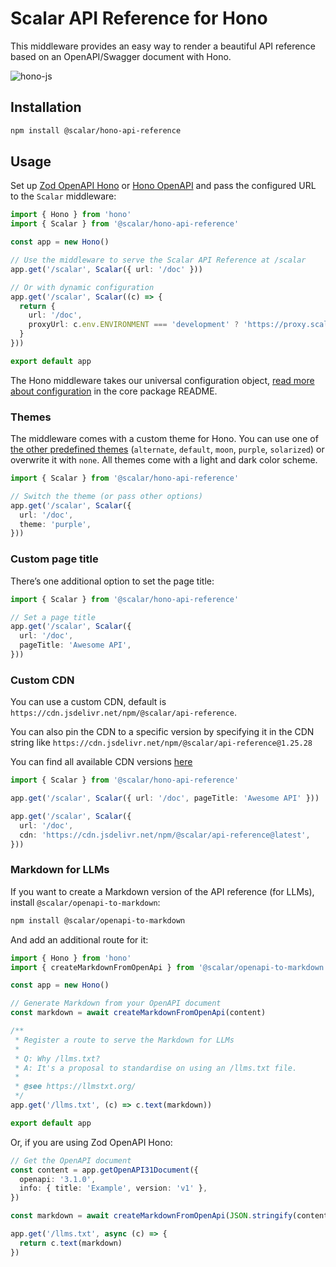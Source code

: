 # Scalar API Reference for Hono

This middleware provides an easy way to render a beautiful API reference based on an OpenAPI/Swagger document with Hono.

![hono-js](https://github.com/scalar/scalar/assets/6176314/6f5a2102-e377-4d4e-9cfb-a512f5e0a9ba)

## Installation

```bash
npm install @scalar/hono-api-reference
```

## Usage

Set up [Zod OpenAPI Hono](https://github.com/honojs/middleware/tree/main/packages/zod-openapi) or [Hono OpenAPI](https://github.com/rhinobase/hono-openapi) and pass the configured URL to the `Scalar` middleware:

```ts
import { Hono } from 'hono'
import { Scalar } from '@scalar/hono-api-reference'

const app = new Hono()

// Use the middleware to serve the Scalar API Reference at /scalar
app.get('/scalar', Scalar({ url: '/doc' }))

// Or with dynamic configuration
app.get('/scalar', Scalar((c) => {
  return {
    url: '/doc',
    proxyUrl: c.env.ENVIRONMENT === 'development' ? 'https://proxy.scalar.com' : undefined,
  }
}))

export default app
```

The Hono middleware takes our universal configuration object, [read more about configuration](https://github.com/scalar/scalar/blob/main/documentation/configuration.md) in the core package README.

### Themes

The middleware comes with a custom theme for Hono. You can use one of [the other predefined themes](https://github.com/scalar/scalar/blob/main/packages/themes/src/index.ts#L15) (`alternate`, `default`, `moon`, `purple`, `solarized`) or overwrite it with `none`. All themes come with a light and dark color scheme.

```ts
import { Scalar } from '@scalar/hono-api-reference'

// Switch the theme (or pass other options)
app.get('/scalar', Scalar({
  url: '/doc',
  theme: 'purple',
}))
```

### Custom page title

There’s one additional option to set the page title:

```ts
import { Scalar } from '@scalar/hono-api-reference'

// Set a page title
app.get('/scalar', Scalar({
  url: '/doc',
  pageTitle: 'Awesome API',
}))
```

### Custom CDN

You can use a custom CDN, default is `https://cdn.jsdelivr.net/npm/@scalar/api-reference`.

You can also pin the CDN to a specific version by specifying it in the CDN string like `https://cdn.jsdelivr.net/npm/@scalar/api-reference@1.25.28`

You can find all available CDN versions [here](https://www.jsdelivr.com/package/npm/@scalar/api-reference?tab=files)

```ts
import { Scalar } from '@scalar/hono-api-reference'

app.get('/scalar', Scalar({ url: '/doc', pageTitle: 'Awesome API' }))

app.get('/scalar', Scalar({
  url: '/doc',
  cdn: 'https://cdn.jsdelivr.net/npm/@scalar/api-reference@latest',
}))
```

### Markdown for LLMs

If you want to create a Markdown version of the API reference (for LLMs), install `@scalar/openapi-to-markdown`:

```bash
npm install @scalar/openapi-to-markdown
```

And add an additional route for it:

```ts
import { Hono } from 'hono'
import { createMarkdownFromOpenApi } from '@scalar/openapi-to-markdown'

const app = new Hono()

// Generate Markdown from your OpenAPI document
const markdown = await createMarkdownFromOpenApi(content)

/**
 * Register a route to serve the Markdown for LLMs
 *
 * Q: Why /llms.txt?
 * A: It's a proposal to standardise on using an /llms.txt file.
 *
 * @see https://llmstxt.org/
 */
app.get('/llms.txt', (c) => c.text(markdown))

export default app
```

Or, if you are using Zod OpenAPI Hono:

```ts
// Get the OpenAPI document
const content = app.getOpenAPI31Document({
  openapi: '3.1.0',
  info: { title: 'Example', version: 'v1' },
})

const markdown = await createMarkdownFromOpenApi(JSON.stringify(content))

app.get('/llms.txt', async (c) => {
  return c.text(markdown)
})
```

